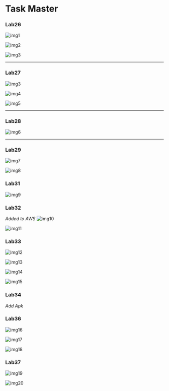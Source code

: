 # Task Master

### Lab26
![img1](0.jpg)

![img2](1.jpg)

![img3](2.jpg)

<hr>

### Lab27
![img3](3.jpg)

![img4](4.jpg)

![img5](5.jpg)

<hr>

### Lab28
![img6](6.jpg)


<hr>

### Lab29
![img7](7.jpg)

![img8](8.jpg)


### Lab31
![img9](9.png)


### Lab32 

*Added to AWS*
![img10](10.png)

![img11](11.png)



### Lab33 


![img12](12.png)

![img13](13.png)

![img14](14.png)

![img15](15.png)


### Lab34

*Add Apk*



### Lab36



![img16](16.png)

![img17](17.png)

![img18](18.png)


### Lab37


![img19](19.jpg)

![img20](20.jpg)
